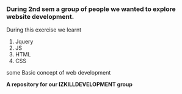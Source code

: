 ### During 2nd sem a group of people we wanted to explore website development.
During this exercise we learnt
1. Jquery
2. JS
3. HTML
4. CSS

some Basic concept of web development

__A repository for our IZKILLDEVELOPMENT group__
